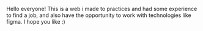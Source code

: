 Hello everyone!
This is a web i made to practices and had some experience to find a job, and also have the opportunity to work with technologies like figma. 
I hope you like :) 

